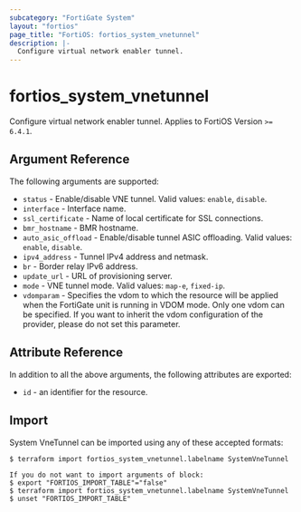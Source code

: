 ```yaml
---
subcategory: "FortiGate System"
layout: "fortios"
page_title: "FortiOS: fortios_system_vnetunnel"
description: |-
  Configure virtual network enabler tunnel.
---
```


# fortios_system_vnetunnel
Configure virtual network enabler tunnel. Applies to FortiOS Version `>= 6.4.1`.

## Argument Reference

The following arguments are supported:

* `status` - Enable/disable VNE tunnel. Valid values: `enable`, `disable`.
* `interface` - Interface name.
* `ssl_certificate` - Name of local certificate for SSL connections.
* `bmr_hostname` - BMR hostname.
* `auto_asic_offload` - Enable/disable tunnel ASIC offloading. Valid values: `enable`, `disable`.
* `ipv4_address` - Tunnel IPv4 address and netmask.
* `br` - Border relay IPv6 address.
* `update_url` - URL of provisioning server.
* `mode` - VNE tunnel mode. Valid values: `map-e`, `fixed-ip`.
* `vdomparam` - Specifies the vdom to which the resource will be applied when the FortiGate unit is running in VDOM mode. Only one vdom can be specified. If you want to inherit the vdom configuration of the provider, please do not set this parameter.


## Attribute Reference

In addition to all the above arguments, the following attributes are exported:
* `id` - an identifier for the resource.

## Import

System VneTunnel can be imported using any of these accepted formats:
```
$ terraform import fortios_system_vnetunnel.labelname SystemVneTunnel

If you do not want to import arguments of block:
$ export "FORTIOS_IMPORT_TABLE"="false"
$ terraform import fortios_system_vnetunnel.labelname SystemVneTunnel
$ unset "FORTIOS_IMPORT_TABLE"
```
